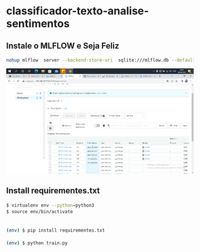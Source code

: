 # classificador-texto-analise-sentimentos

## Instale o MLFLOW e Seja Feliz 


```bash
nohup mlflow  server --backend-store-uri  sqlite:///mlflow.db --default-artifact-root  ./artifacts --host 0.0.0.0 --port 8080 &
```

![](unknown.png)

## Install requirementes.txt 

```bash
$ virtualenv env --python=python3
$ source env/bin/activate 


(env) $ pip install requirementes.txt 

(env) $ python train.py

```
